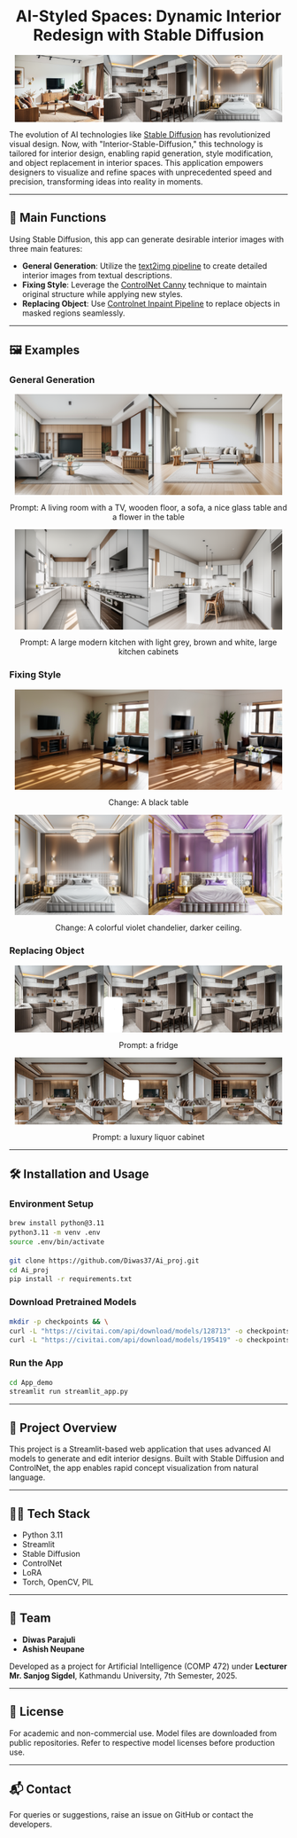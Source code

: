<div align="center">
<h1> AI-Styled Spaces: Dynamic Interior Redesign with Stable Diffusion </h1>
</div>

<div style="display: flex; justify-content: center; flex-wrap: nowrap; overflow-x: auto;">
  <img src="assets/gr1.png" style="flex: 0 0 auto; width: 32%;">
  <img src="assets/inp1.png" style="flex: 0 0 auto; width: 32%;">
  <img src="assets/con3.png" style="flex: 0 0 auto; width: 32%;">
</div>

The evolution of AI technologies like [Stable Diffusion](https://arxiv.org/abs/2112.10752) has revolutionized visual design. Now, with "Interior-Stable-Diffusion," this technology is tailored for interior design, enabling rapid generation, style modification, and object replacement in interior spaces. This application empowers designers to visualize and refine spaces with unprecedented speed and precision, transforming ideas into reality in moments.

---

## 🎯 Main Functions

Using Stable Diffusion, this app can generate desirable interior images with three main features:

- **General Generation**: Utilize the [text2img pipeline](https://huggingface.co/docs/diffusers/en/api/pipelines/stable_diffusion/text2img) to create detailed interior images from textual descriptions.
- **Fixing Style**: Leverage the [ControlNet Canny](https://huggingface.co/lllyasviel/sd-controlnet-canny) technique to maintain original structure while applying new styles.
- **Replacing Object**: Use [Controlnet Inpaint Pipeline](https://huggingface.co/docs/diffusers/en/api/pipelines/controlnet#diffusers.StableDiffusionControlNetInpaintPipeline) to replace objects in masked regions seamlessly.

---

## 🖼️ Examples

### General Generation

<div style="display: flex; justify-content: center; flex-wrap: nowrap; overflow-x: auto;">
  <img src="assets/prompt1.png" style="flex: 0 0 auto; width: 48%;">
  <img src="assets/prompt2.png" style="flex: 0 0 auto; width: 48%;">
</div>
<p align="center">Prompt: A living room with a TV, wooden floor, a sofa, a nice glass table and a flower in the table</p>

<div style="display: flex; justify-content: center; flex-wrap: nowrap; overflow-x: auto;">
  <img src="assets/prompt3.png" style="flex: 0 0 auto; width: 48%;">
  <img src="assets/prompt4.png" style="flex: 0 0 auto; width: 48%;">
</div>
<p align="center">Prompt: A large modern kitchen with light grey, brown and white, large kitchen cabinets</p>

### Fixing Style

<div style="display: flex; justify-content: center; flex-wrap: nowrap; overflow-x: auto;">
  <img src="assets/con1.png" style="flex: 0 0 auto; width: 48%;">
  <img src="assets/con2.png" style="flex: 0 0 auto; width: 48%;">
</div>
<p align="center">Change: A black table</p>

<div style="display: flex; justify-content: center; flex-wrap: nowrap; overflow-x: auto;">
  <img src="assets/con3.png" style="flex: 0 0 auto; width: 48%;">
  <img src="assets/con4.png" style="flex: 0 0 auto; width: 48%;">
</div>
<p align="center">Change: A colorful violet chandelier, darker ceiling.</p>

### Replacing Object

<div style="display: flex; justify-content: center; flex-wrap: nowrap; overflow-x: auto;">
  <img src="assets/inp1.png" style="flex: 0 0 auto; width: 32%;">
  <img src="assets/inp2.png" style="flex: 0 0 auto; width: 32%;">
  <img src="assets/inp3.png" style="flex: 0 0 auto; width: 32%;">
</div>
<p align="center">Prompt: a fridge</p>

<div style="display: flex; justify-content: center; flex-wrap: nowrap; overflow-x: auto;">
  <img src="assets/inp4.png" style="flex: 0 0 auto; width: 32%;">
  <img src="assets/inp5.png" style="flex: 0 0 auto; width: 32%;">
  <img src="assets/inp6.png" style="flex: 0 0 auto; width: 32%;">
</div>
<p align="center">Prompt: a luxury liquor cabinet</p>

---

## 🛠 Installation and Usage

### Environment Setup

```bash
brew install python@3.11
python3.11 -m venv .env
source .env/bin/activate

git clone https://github.com/Diwas37/Ai_proj.git
cd Ai_proj
pip install -r requirements.txt
```

### Download Pretrained Models

```bash
mkdir -p checkpoints && \
curl -L "https://civitai.com/api/download/models/128713" -o checkpoints/Interior.safetensors && \
curl -L "https://civitai.com/api/download/models/195419" -o checkpoints/Interior_lora.safetensors
```

### Run the App

```bash
cd App_demo
streamlit run streamlit_app.py
```

---

## 🧠 Project Overview

This project is a Streamlit-based web application that uses advanced AI models to generate and edit interior designs. Built with Stable Diffusion and ControlNet, the app enables rapid concept visualization from natural language.

---

## 👨‍💻 Tech Stack

- Python 3.11
- Streamlit
- Stable Diffusion
- ControlNet
- LoRA
- Torch, OpenCV, PIL

---

## 👥 Team

- **Diwas Parajuli**
- **Ashish Neupane**

Developed as a project for Artificial Intelligence (COMP 472) under **Lecturer Mr. Sanjog Sigdel**, Kathmandu University, 7th Semester, 2025.

---

## 📄 License

For academic and non-commercial use. Model files are downloaded from public repositories. Refer to respective model licenses before production use.

---

## 📬 Contact

For queries or suggestions, raise an issue on GitHub or contact the developers.
